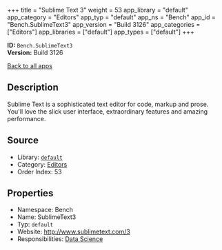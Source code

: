 ﻿+++
title = "Sublime Text 3"
weight = 53
app_library = "default"
app_category = "Editors"
app_typ = "default"
app_ns = "Bench"
app_id = "Bench.SublimeText3"
app_version = "Build 3126"
app_categories = ["Editors"]
app_libraries = ["default"]
app_types = ["default"]
+++

**ID:** `Bench.SublimeText3`  
**Version:** Build 3126  
<!--more-->

[Back to all apps](/apps/)

## Description
Sublime Text is a sophisticated text editor for code, markup and prose.
You'll love the slick user interface, extraordinary features and amazing performance.

## Source

* Library: [`default`](/app_libraries/default)
* Category: [Editors](/app_categories/editors)
* Order Index: 53

## Properties

* Namespace: Bench
* Name: SublimeText3
* Typ: `default`
* Website: <http://www.sublimetext.com/3>
* Responsibilities: [Data Science](/apps/Bench.Group.DataScience)

